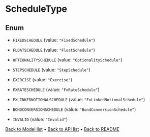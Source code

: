 

# ScheduleType

## Enum


* `FIXEDSCHEDULE` (value: `"FixedSchedule"`)

* `FLOATSCHEDULE` (value: `"FloatSchedule"`)

* `OPTIONALITYSCHEDULE` (value: `"OptionalitySchedule"`)

* `STEPSCHEDULE` (value: `"StepSchedule"`)

* `EXERCISE` (value: `"Exercise"`)

* `FXRATESCHEDULE` (value: `"FxRateSchedule"`)

* `FXLINKEDNOTIONALSCHEDULE` (value: `"FxLinkedNotionalSchedule"`)

* `BONDCONVERSIONSCHEDULE` (value: `"BondConversionSchedule"`)

* `INVALID` (value: `"Invalid"`)



[Back to Model list](../README.md#documentation-for-models) &#8226; [Back to API list](../README.md#documentation-for-api-endpoints) &#8226; [Back to README](../README.md)


